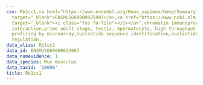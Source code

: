 ```yaml
---
csv: Rb1cc1,<a href="https://www.ensembl.org/Homo_sapiens/Gene/Summary?db=core;g=ENSMUSG00000025907"
  target="_blank">ENSMUSG00000025907</a>,<a href="https://www.ncbi.nlm.nih.gov/pubmed/23834426"
  target="_blank"><i class="fas fa-file"></i></a>",chromatin immunoprecipitation assay,direct
  interaction,prime adult stage, testis, Spermatocyte, high throughput transcription
  profiling by microarray,nucleotide sequence identification,nucleotide sequence identification,transcriptional
  regulation,
data_alias: Rb1cc1
data_id: ENSMUSG00000025907
data_numevidence: 1
data_species: Mus musculus
data_taxid: '10090'
title: Rb1cc1
---
```

